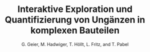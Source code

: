 ---
layout: bibtex
name: geier_2008
kind: conference
author: G. Geier, M. Hadwiger, T. Höllt, L. Fritz, and T. Pabel
title: Interaktive Exploration und Quantifizierung von Ungänzen in komplexen Bauteilen
journal: Proceedings of Industrielle Computertomografie (CT Tagung Wels)
page_start: 103
page_end: 108
volume: 
issue: 
year: 2008
doi: 
pdf: assets/papers/geier_2008/ct_tagung08.pdf
poster: 
video: 
slides: 
fastforward: 
---